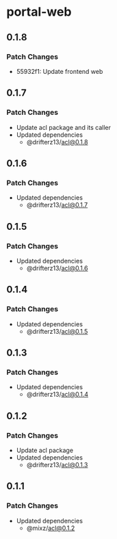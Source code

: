 # portal-web

## 0.1.8

### Patch Changes

- 55932f1: Update frontend web

## 0.1.7

### Patch Changes

- Update acl package and its caller
- Updated dependencies
  - @drifterz13/acl@0.1.8

## 0.1.6

### Patch Changes

- Updated dependencies
  - @drifterz13/acl@0.1.7

## 0.1.5

### Patch Changes

- Updated dependencies
  - @drifterz13/acl@0.1.6

## 0.1.4

### Patch Changes

- Updated dependencies
  - @drifterz13/acl@0.1.5

## 0.1.3

### Patch Changes

- Updated dependencies
  - @drifterz13/acl@0.1.4

## 0.1.2

### Patch Changes

- Update acl package
- Updated dependencies
  - @drifterz13/acl@0.1.3

## 0.1.1

### Patch Changes

- Updated dependencies
  - @mixz/acl@0.1.2
